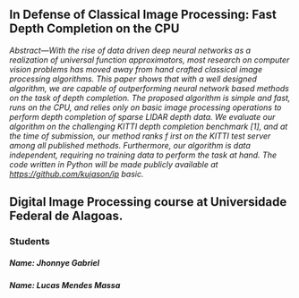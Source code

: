 ## In Defense of Classical Image Processing: Fast Depth Completion on the CPU

_Abstract—With the rise of data driven deep neural networks
as a realization of universal function approximators, most
research on computer vision problems has moved away from
hand crafted classical image processing algorithms. This paper
shows that with a well designed algorithm, we are capable of
outperforming neural network based methods on the task of
depth completion. The proposed algorithm is simple and fast,
runs on the CPU, and relies only on basic image processing
operations to perform depth completion of sparse LIDAR
depth data. We evaluate our algorithm on the challenging
KITTI depth completion benchmark [1], and at the time of
submission, our method ranks f irst on the KITTI test server
among all published methods. Furthermore, our algorithm is
data independent, requiring no training data to perform the
task at hand. The code written in Python will be made publicly
available at https://github.com/kujason/ip basic._

## Digital Image Processing course at Universidade Federal de Alagoas.

### Students

##### Name: Jhonnye Gabriel
##### Name: Lucas Mendes Massa


